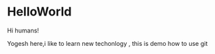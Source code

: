 # HelloWorld


Hi humans!

Yogesh here,i like to learn new techonlogy , 
this is demo how to use git
